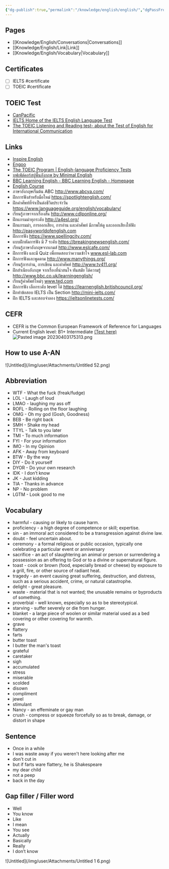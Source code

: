 ```yaml
---
{"dg-publish":true,"permalink":"/knowledge/english/english/","dgPassFrontmatter":true}
---
```


## Pages

- [[Knowledge/English/Conversations\|Conversations]]
- [[Knowledge/English/Link\|Link]]
- [[Knowledge/English/Vocabulary\|Vocabulary]]

## Certificates
- [ ] IELTS #certificate
- [ ] TOEIC #certificate
## TOEIC Test
- [CanPacific](http://www.canpacificcollege.com/toeictest/toeictextstart.php)
- [IELTS Home of the IELTS English Language Test](https://www.ielts.org/)
- [The TOEIC Listening and Reading test- about the Test of English for International Communication](https://www.examenglish.com/TOEIC/toeic_listening_and_reading.htm)
## Links
- [Inspire English](https://www.inspire-english.in.th/)
- [Engoo](https://engoo.co.th/)
- [The TOEIC Program | English-language Proficiency Tests](https://www.ets.org/toeic.html)
- [บุฟเฟ่ต์คอร์สปูพื้นอังกฤษ by Minimal English](https://www.facebook.com/groups/englishbuffetbyminimalenglish/announcements)
- [BBC Learning English - BBC Learning English - Homepage](https://www.bbc.com/learningenglish/)
- [English Course](https://english-improve.com/p/c51207c1-684a-4131-b5ba-fe14a27ae53e/21170e90-da17-4822-8278-a67885e10851)
- ภาษาอังกฤษเริ่มต้น ABC http://www.abcya.com/
- ฝึกการฟังสำหรับมือใหม่ https://spotlightenglish.com/
- ฝึกคำศัพท์ที่จำเป็นต่อชีวิตประจำวัน https://www.languageguide.org/english/vocabulary/
- เรียนรู้ภาษาจากเรื่องสั้น http://www.cdlponline.org/
- ฝึกแกรมม่าทุกระดับ http://a4esl.org/
- ฝึกแกรมม่า, การออกเสียง, การอ่าน และคำศัพท์ มีภาพให้ดู และออกเสียงให้ฟัง http://easyworldofenglish.com
- ฝึกการฟัง https://www.spellingcity.com/
- แบบฝึกหัดการฟัง มี 7 ระดับ https://breakingnewsenglish.com/
- เรียนรู้ภาษาอังกฤษจากเกมส์ http://www.eslcafe.com/
- ฝึกการฟัง และมี Quiz เพื่อทดสอบว่าความเข้าใจ www.esl-lab.com
- ฝึกการฟังและพูดตาม http://www.manythings.org/
- เรียนรู้การอ่าน, การเขียน และคำศัพท์ http://www.tv411.org/
- ฝึกสำเนียงอังกฤษ จากเรื่องที่น่าสนใจ ทันสมัย ได้ความรู้ http://www.bbc.co.uk/learningenglish/
- เรียนรู้คำศัพท์ใหม่ๆ www.ted.com
- ฝึกการฟัง เลือกระดับ level ได้ https://learnenglish.britishcouncil.org/
- ฝึกทำข้อสอบ IELTS เป็น Section http://mini-ielts.com/
- ฝึก IELTS และสอบจำลอง https://ieltsonlinetests.com/
## CEFR
- CEFR is the Common European Framework of Reference for Languages
- Current English level: B1+ Intermediate [(Test here)](https://test.modulo-education.org/) 
![Pasted image 20230403175313.png](/img/user/Attachments/Pasted%20image%2020230403175313.png)
## How to use A-AN
![Untitled](/img/user/Attachments/Untitled 52.png)
## Abbreviation
- WTF - What the fuck (freak/fudge)
- LOL - Laugh of loud
- LMAO - laughing my ass off
- ROFL - Rolling on the floor laughing
- OMG - Oh my god (Gosh, Goodness)
- BEB - Be right back
- SMH - Shake my head
- TTYL - Talk to you later
- TMI - To much information
- FYI - For your information
- IMO - In my Opinion
- AFK - Away from keyboard
- BTW - By the way
- DIY - Do it yourself
- DYOR - Do your own research
- IDK - I don’t know
- JK - Just kidding
- TIA - Thanks in advance
- NP - No problem
- LGTM - Look good to me
## Vocabulary
- harmful - causing or likely to cause harm.
- proficiency - a high degree of competence or skill; expertise.
- sin - an immoral act considered to be a transgression against divine law.
- doubt - feel uncertain about.
- ceremony - a formal religious or public occasion, typically one celebrating a particular event or anniversary
- sacrifice - an act of slaughtering an animal or person or surrendering a possession as an offering to God or to a divine or supernatural figure.
- toast - cook or brown (food, especially bread or cheese) by exposure to a grill, fire, or other source of radiant heat.
- tragedy - an event causing great suffering, destruction, and distress, such as a serious accident, crime, or natural catastrophe.
- delight - great pleasure.
- waste - material that is not wanted; the unusable remains or byproducts of something.
- proverbial - well known, especially so as to be stereotypical.
- starving - suffer severely or die from hunger.
- blanket - a large piece of woolen or similar material used as a bed covering or other covering for warmth.
- grave
- flattery
- farts
- butter toast
- I butter the man's toast
- grateful
- caretaker
- sigh
- accumulated
- stress
- miserable
- scolded
- disown
- compliment
- jewel
- stimulant
- Nancy - an effeminate or gay man
- crush - compress or squeeze forcefully so as to break, damage, or distort in shape
## Sentence
- Once in a while
- I was waste away if you weren't here looking after me
- don't cut in
- but if farts ware flattery, he is Shakespeare
- my dear child
- not a peep
- back in the day
## Gap filler / Filler word
- Well
- You know
- Like
- I mean
- You see
- Actually
- Basically
- Really
- I don’t know

![Untitled](/img/user/Attachments/Untitled 1 6.png)
